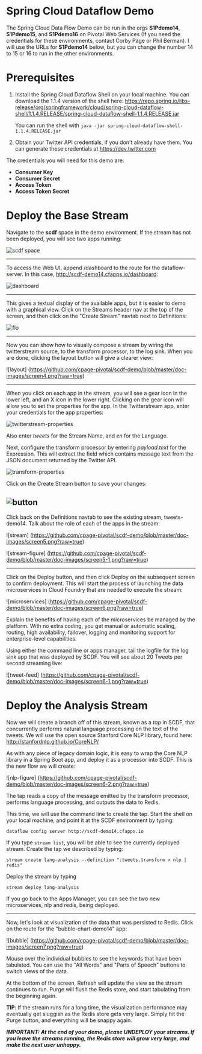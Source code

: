 # Spring Cloud Dataflow Demo

The Spring Cloud Data Flow Demo can be run in the orgs **S1Pdemo14**, **S1Pdemo15**, and **S1Pdemo16** on Pivotal Web Services (If you need the credentials for these environments, contact Corby Page or Phil Berman). I will use the URLs for **S1Pdemo14** below, but you can change the number 14 to 15 or 16 to run in the other environments.

# Prerequisites

1. Install the Spring Cloud Dataflow Shell on your local machine. You can download the 1.1.4 version of the shell here: https://repo.spring.io/libs-release/org/springframework/cloud/spring-cloud-dataflow-shell/1.1.4.RELEASE/spring-cloud-dataflow-shell-1.1.4.RELEASE.jar

   You can run the shell with `java -jar spring-cloud-dataflow-shell-1.1.4.RELEASE.jar`

2. Obtain your Twitter API credentials, if you don't already have them. You can generate these credentials at https://dev.twitter.com

The credentials you will need for this demo are:
* **Consumer Key**
* **Consumer Secret**
* **Access Token**
* **Access Token Secret**

# Deploy the Base Stream

Navigate to the **scdf** space in the demo environment. If the stream has not been deployed, you will see two apps running:

![scdf space](https://raw.githubusercontent.com/cpage-pivotal/scdf-demo/master/doc-images/screen1.png)

---

To access the Web UI, append /dashboard to the route for the dataflow-server. In this case, http://scdf-demo14.cfapps.io/dashboard:

![dashboard](https://github.com/cpage-pivotal/scdf-demo/blob/master/doc-images/screen2.png?raw=true)

---

This gives a textual display of the available apps, but it is easier to demo with a graphical view. Click on the Streams header nav at the top of the screen, and then click on the "Create Stream" navtab next to Definitions:

![flo](https://github.com/cpage-pivotal/scdf-demo/blob/master/doc-images/screen3.png?raw=true)

---

Now you can show how to visually compose a stream by wiring the twitterstream source, to the transform processor, to the log sink. When you are done, clicking the layout button will give a clearer view:

![layout]
(https://github.com/cpage-pivotal/scdf-demo/blob/master/doc-images/screen4.png?raw=true)

---

When you click on each app in the stream, you will see a gear icon in the lower left, and an X icon in the lower right. Clicking on the gear icon will allow you to set the properties for the app. In the Twitterstream app, enter your credentials for the app properties:

![twitterstream-properties](https://github.com/cpage-pivotal/scdf-demo/blob/master/doc-images/screen4-1.png?raw=true)

Also enter *tweets* for the Stream Name, and *en* for the Language.

Next, configure the transform processor by entering *payload.text* for the Expression. This will extract the field which contains message text from the JSON document returned by the Twitter API.

![transform-properties](https://github.com/cpage-pivotal/scdf-demo/blob/master/doc-images/screen4-2.png?raw=true)

Click on the Create Stream button to save your changes:

![button](https://github.com/cpage-pivotal/scdf-demo/blob/master/doc-images/button.png?raw=true)
---

Click back on the Definitions navtab to see the existing stream, tweets-demo14. Talk about the role of each of the apps in the stream:

![stream]
(https://github.com/cpage-pivotal/scdf-demo/blob/master/doc-images/screen5.png?raw=true)

![stream-figure]
(https://github.com/cpage-pivotal/scdf-demo/blob/master/doc-images/screen5-1.png?raw=true)

---

Click on the Deploy button, and then click Deploy on the subsequent screen to confirm deployment. This will start the process of launching the data microservices in Cloud Foundry that are needed to execute the stream:

![microservices]
(https://github.com/cpage-pivotal/scdf-demo/blob/master/doc-images/screen6.png?raw=true)

Explain the benefits of having each of the microservices be managed by the platform. With no extra coding, you get manual or automatic scaling, routing, high availability, failover, logging and monitoring support for enterprise-level capabilities.

Using either the command line or apps manager, tail the logfile for the log sink app that was deployed by SCDF. You will see about 20 Tweets per second streaming live:

![tweet-feed]
(https://github.com/cpage-pivotal/scdf-demo/blob/master/doc-images/screen6-1.png?raw=true)

# Deploy the Analysis Stream

Now we will create a branch off of this stream, known as a *tap* in SCDF, that concurrently performs natural language processing on the text of the tweets. We will use the open source Stanford Core NLP library, found here: http://stanfordnlp.github.io/CoreNLP/

As with any piece of legacy domain logic, it is easy to wrap the Core NLP library in a Spring Boot app, and deploy it as a processor into SCDF. This is the new flow we will create:

![nlp-figure]
(https://github.com/cpage-pivotal/scdf-demo/blob/master/doc-images/screen6-2.png?raw=true)

The tap reads a copy of the message emitted by the transform processor, performs language processing, and outputs the data to Redis.

This time, we will use the command line to create the tap. Start the shell on your local machine, and point it at the SCDF environment by typing:

`dataflow config server http://scdf-demo14.cfapps.io`

If you type `stream list`, you will be able to see the currently deployed stream. Create the tap we described by typing:

`stream create lang-analysis --definition ":tweets.transform > nlp | redis"`

Deploy the stream by typing 

`stream deploy lang-analysis`

If you go back to the Apps Manager, you can see the two new microservices, nlp and redis, being deployed.

---

Now, let's look at visualization of the data that was persisted to Redis. Click on the route for the "bubble-chart-demo14" app:

![bubble]
(https://github.com/cpage-pivotal/scdf-demo/blob/master/doc-images/screen7.png?raw=true)

Mouse over the individual bubbles to see the keywords that have been tabulated. You can use the "All Words" and "Parts of Speech" buttons to switch views of the data.

At the bottom of the screen, Refresh will update the view as the stream continues to run. Purge will flush the Redis store, and start tabulating from the beginning again.

**TIP**: If the stream runs for a long time, the visualization performance may eventually get sluggish as the Redis store gets very large. Simply hit the Purge button, and everything will be snappy again.

***IMPORTANT: At the end of your demo, please UNDEPLOY your streams. If you leave the streams running, the Redis store will grow very large, and make the next user unhappy.***
